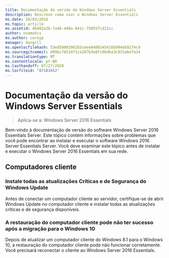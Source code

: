 ```yaml
---
title: Documentação da versão do Windows Server Essentials
description: Descreve como usar o Windows Server Essentials
ms.date: 10/03/2016
ms.topic: article
ms.assetid: db402a2b-7a46-448a-841c-750557cd12cc
author: nnamuhcs
ms.author: coreyp
manager: dongill
ms.openlocfilehash: 53ed58003962b5ceee0406545416b994eb9274c9
ms.sourcegitcommit: d99bc78524f1ca287b3e8fc06dba3c915a6e7a24
ms.translationtype: MT
ms.contentlocale: pt-BR
ms.lasthandoff: 07/27/2020
ms.locfileid: "87181652"
---
```

# <a name="release-documentation-for-windows-server-essentials"></a>Documentação da versão do Windows Server Essentials

>Aplica-se a: Windows Server 2016 Essentials

Bem-vindo à documentação de versão do software Windows Server 2016 Essentials Server. Este tópico contém informações sobre problemas que você pode encontrar ao instalar e executar o software Windows 2016 Server Essentials Server. Você deve examinar este tópico antes de instalar e executar o Windows Server 2016 Essentials em sua rede.

## <a name="client-computers"></a>Computadores cliente

### <a name="install-all-available-critical-and-security-updates-from-windows-update"></a>Instale todas as atualizações Críticas e de Segurança do Windows Update

Antes de conectar um computador cliente ao servidor, certifique-se de abrir Windows Update no computador cliente e instalar todas as atualizações críticas e de segurança disponíveis.

### <a name="client-computer-restore-may-not-succeed-after-migration-to-windows-10"></a>A restauração do computador cliente pode não ter sucesso após a migração para o Windows 10
 Depois de atualizar um computador cliente do Windows 8.1 para o Windows 10, a restauração do computador cliente pode não funcionar corretamente. Você precisará reconectar o cliente ao Windows Server 2016 Essentials.
